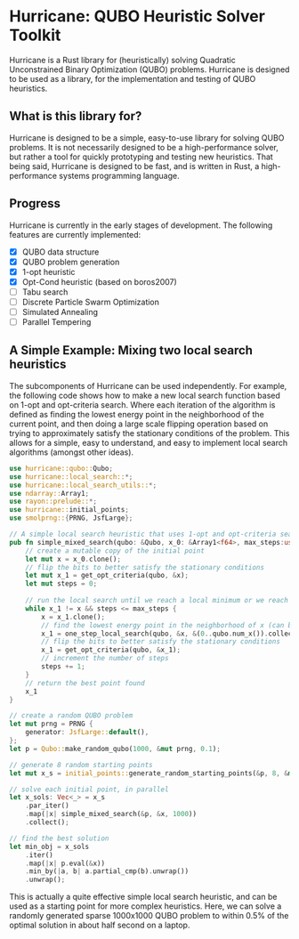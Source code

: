 # Hurricane: QUBO Heuristic Solver Toolkit

Hurricane is a Rust library for (heuristically) solving Quadratic Unconstrained Binary Optimization (QUBO) problems. Hurricane is designed to be used as a library, for the implementation and testing of QUBO heuristics.

## What is this library for?

Hurricane is designed to be a simple, easy-to-use library for solving QUBO problems. It is not necessarily designed to be a high-performance solver, but rather a tool for quickly prototyping and testing new heuristics. That being said, Hurricane is designed to be fast, and is written in Rust, a high-performance systems programming language.

## Progress

Hurricane is currently in the early stages of development. The following features are currently implemented:

- [x] QUBO data structure
- [x] QUBO problem generation
- [x] 1-opt heuristic
- [x] Opt-Cond heuristic (based on boros2007)
- [ ] Tabu search
- [ ] Discrete Particle Swarm Optimization
- [ ] Simulated Annealing
- [ ] Parallel Tempering

## A Simple Example: Mixing two local search heuristics

The subcomponents of Hurricane can be used independently. For example, the following code shows how to make a new local search function based on 1-opt and opt-criteria search. Where each iteration of the algorithm is defined as finding the lowest energy point in the neighborhood of the current point, and then doing a large scale flipping operation based on trying to approximately satisfy the stationary conditions of the problem. This allows for a simple, easy to understand, and easy to implement local search algorithms (amongst other ideas).
    
```rust no_run
use hurricane::qubo::Qubo;
use hurricane::local_search::*;
use hurricane::local_search_utils::*;
use ndarray::Array1;
use rayon::prelude::*;
use hurricane::initial_points;
use smolprng::{PRNG, JsfLarge};

// A simple local search heuristic that uses 1-opt and opt-criteria search
pub fn simple_mixed_search(qubo: &Qubo, x_0: &Array1<f64>, max_steps:usize) -> Array1<f64>{
    // create a mutable copy of the initial point
    let mut x = x_0.clone();
    // flip the bits to better satisfy the stationary conditions
    let mut x_1 = get_opt_criteria(qubo, &x);
    let mut steps = 0;
    
    // run the local search until we reach a local minimum or we reach the maximum number of steps
    while x_1 != x && steps <= max_steps {
        x = x_1.clone();
        // find the lowest energy point in the neighborhood of x (can be x itself)
        x_1 = one_step_local_search(qubo, &x, &(0..qubo.num_x()).collect());
        // flip the bits to better satisfy the stationary conditions
        x_1 = get_opt_criteria(qubo, &x_1);
        // increment the number of steps
        steps += 1;
    }
    // return the best point found
    x_1
}

// create a random QUBO problem
let mut prng = PRNG {
    generator: JsfLarge::default(),
};
let p = Qubo::make_random_qubo(1000, &mut prng, 0.1);

// generate 8 random starting points
let mut x_s = initial_points::generate_random_starting_points(&p, 8, &mut prng);

// solve each initial point, in parallel
let x_sols: Vec<_> = x_s
    .par_iter()
    .map(|x| simple_mixed_search(&p, &x, 1000))
    .collect();

// find the best solution
let min_obj = x_sols
    .iter()
    .map(|x| p.eval(&x))
    .min_by(|a, b| a.partial_cmp(b).unwrap())
    .unwrap();
```

This is actually a quite effective simple local search heuristic, and can be used as a starting point for more complex heuristics. Here, we can solve a randomly generated sparse 1000x1000 QUBO problem to within 0.5% of the optimal solution in about half second on a laptop. 
